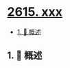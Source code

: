 # [2615. xxx](https://github.com/Tdahuyou/TNotes.leetcode/tree/main/notes/2615.%20xxx)

<!-- region:toc -->

- [1. 📝 概述](#1--概述)

<!-- endregion:toc -->

## 1. 📝 概述
